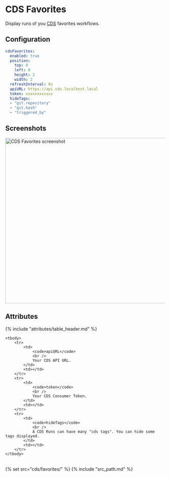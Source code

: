 # CDS Favorites

Display runs of you [CDS](https://ovh.github.io/cds/) favorites workflows.

## Configuration

```yaml
cdsFavorites:
  enabled: true
  position:
    top: 0
    left: 0
    height: 2
    width: 2
  refreshInterval: 8s
  apiURL: https://api.cds.localhost.local
  token: xxxxxxxxxxxx
  hideTags:
  - "git.repository"
  - "git.hash"
  - "triggered_by"
```

## Screenshots

<img class="screenshot" src="/assets/modules/cds_favorites.png" width="520" alt="CDS Favorites screenshot" />

## Attributes

<table>
    {% include "attributes/table_header.md" %}

    <tbody>
        <tr>
            <td>
                <code>apiURL</code>
                <br />
                Your CDS API URL.
            </td>
            <td></td>
        </tr>
        <tr>
            <td>
                <code>token</code>
                <br />
                Your CDS Consumer Token.
            </td>
            <td></td>
        </tr>
        <tr>
            <td>
                <code>hideTags</code>
                <br />
                A CDS Runs can have many "cds tags". You can hide some tags displayed.
            </td>
            <td></td>
        </tr>
    </tbody>
</table>

{% set src="cds/favorites/" %}
{% include "src_path.md" %}